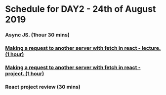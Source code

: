 # Schedule for DAY2 - 24th of August 2019

### Async JS. (1hour 30 mins)

### [Making a request to another server with fetch in react - lecture. (1 hour)]()

### [Making a request to another server with fetch in react - project. (1 hour)]()

### React project review (30 mins)
